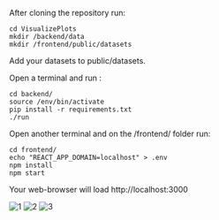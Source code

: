 After cloning the repository run:

```
cd VisualizePlots
mkdir /backend/data
mkdir /frontend/public/datasets
```

Add your datasets to public/datasets.

Open a terminal and run :

```
cd backend/
source /env/bin/activate
pip install -r requirements.txt
./run
```

Open another terminal and on the /frontend/ folder run:

```
cd frontend/
echo "REACT_APP_DOMAIN=localhost" > .env
npm install
npm start
```

Your web-browser will load http://localhost:3000

![1](https://github.com/Keivin98/VisualizePlots/blob/new_design/1.png?raw=true)
![2](https://github.com/Keivin98/VisualizePlots/blob/new_design/2.png?raw=true)
![3](https://github.com/Keivin98/VisualizePlots/blob/new_design/3.png?raw=true)
